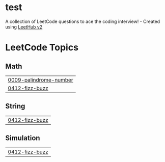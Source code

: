 # test
A collection of LeetCode questions to ace the coding interview! - Created using [LeetHub v2](https://github.com/arunbhardwaj/LeetHub-2.0)

<!---LeetCode Topics Start-->
# LeetCode Topics
## Math
|  |
| ------- |
| [0009-palindrome-number](https://github.com/Yasmeen-Adel/test/tree/master/0009-palindrome-number) |
| [0412-fizz-buzz](https://github.com/Yasmeen-Adel/test/tree/master/0412-fizz-buzz) |
## String
|  |
| ------- |
| [0412-fizz-buzz](https://github.com/Yasmeen-Adel/test/tree/master/0412-fizz-buzz) |
## Simulation
|  |
| ------- |
| [0412-fizz-buzz](https://github.com/Yasmeen-Adel/test/tree/master/0412-fizz-buzz) |
<!---LeetCode Topics End-->
